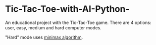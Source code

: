 # Tic-Tac-Toe-with-AI-Python-


An educational project with the Tic-Tac-Toe game.
There are 4 options: user, easy, medium and hard computer modes.

"Hard" mode uses [minimax algorithm](https://www.freecodecamp.org/news/how-to-make-your-tic-tac-toe-game-unbeatable-by-using-the-minimax-algorithm-9d690bad4b37/).
